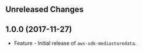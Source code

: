 Unreleased Changes
------------------

1.0.0 (2017-11-27)
------------------

* Feature - Initial release of `aws-sdk-mediastoredata`.

